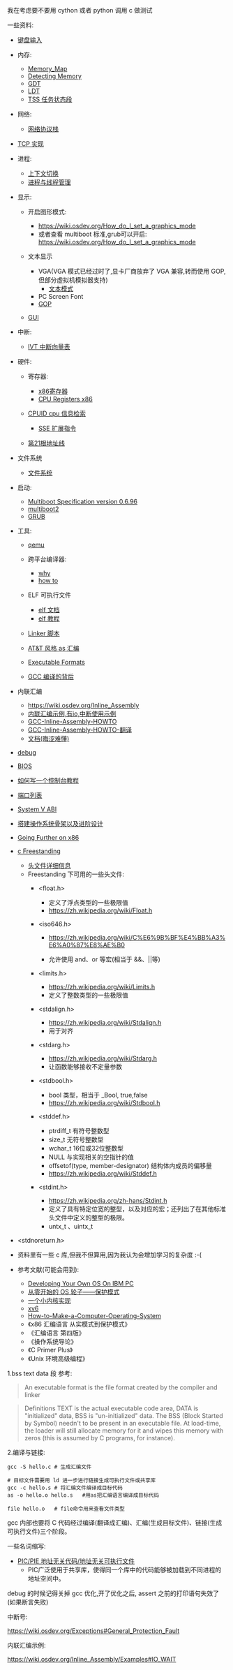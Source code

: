 我在考虑要不要用 cython 或者 python 调用 c 做测试

一些资料:

- [键盘输入](https://wiki.osdev.org/Keyboard)

- 内存:
  - [Memory_Map](https://wiki.osdev.org/Memory_Map)
  - [Detecting Memory](https://wiki.osdev.org/Detecting_Memory_(x86))
  - [GDT](https://wiki.osdev.org/GDT)
  - [LDT](https://wiki.osdev.org/LDT)
  - [TSS 任务状态段](https://wiki.osdev.org/TSS)
  
- 网络:
  
  - [网络协议栈](https://wiki.osdev.org/Network_Stack)
- [TCP 实现](https://zhuanlan.zhihu.com/p/175998415)
  
- 进程:
  - [上下文切换](https://wiki.osdev.org/Context_Switching#Hardware_Context_Switching)
  - [进程与线程管理](https://wiki.osdev.org/Processes_and_Threads)

- 显示:
  - 开启图形模式:

    - https://wiki.osdev.org/How_do_I_set_a_graphics_mode
    - 或者查看 multiboot 标准,grub可以开启: https://wiki.osdev.org/How_do_I_set_a_graphics_mode
  - 文本显示
    - VGA(VGA 模式已经过时了,显卡厂商放弃了 VGA 兼容,转而使用 GOP,但部分虚拟机模拟器支持)
      - [文本模式](https://wiki.osdev.org/Text_mode)
    - PC Screen Font
    - [GOP](https://wiki.osdev.org/GOP)
  - [GUI](https://wiki.osdev.org/GUI)
  
- 中断:

  - [IVT 中断向量表](https://wiki.osdev.org/IVT)

- 硬件:
  - 寄存器:
    - [x86寄存器](https://wiki.osdev.org/CPU_Registers_x86)
    - [CPU Registers x86](https://wiki.osdev.org/CR0#CR0)
  - [CPUID cpu 信息检索](https://wiki.osdev.org/CPUID)

    - [SSE 扩展指令](https://wiki.osdev.org/SSE)
  - [第21根地址线](https://wiki.osdev.org/A20_Line)
  
- 文件系统
  
  - [文件系统](https://wiki.osdev.org/File_System)
  
- 启动:
  - [Multiboot Specification version 0.6.96](https://www.gnu.org/software/grub/manual/multiboot/multiboot.html)
  - [multiboot2](https://www.gnu.org/software/grub/manual/multiboot2/multiboot.html#Examples)
  - [GRUB](https://wiki.osdev.org/GRUB)
  
- 工具:
  - [qemu](https://wiki.osdev.org/Qemu)
  - 跨平台编译器:
    - [why](https://wiki.osdev.org/Why_do_I_need_a_Cross_Compiler%3F#Options_you_should_link_with)
    - [how to](https://wiki.osdev.org/GCC_Cross-Compiler)
  - ELF 可执行文件

    - [elf 文档](https://wiki.osdev.org/ELF)
    - [elf 教程](https://wiki.osdev.org/ELF_Tutorial)
  - [Linker 脚本](https://wiki.osdev.org/Linker_Scripts)
  - [AT&T 风格 as 汇编](https://docs.huihoo.com/gnu_linux/own_os/preparing-asm_4.htm)
  - [Executable Formats](https://wiki.osdev.org/Executable_Formats)
  - [GCC 编译的背后](http://tinylab.org/behind-the-gcc-compiler/#%E7%AE%80%E8%BF%B0-2)

- 内联汇编

  - https://wiki.osdev.org/Inline_Assembly
  - [内联汇编示例,有io,中断使用示例](https://wiki.osdev.org/Inline_Assembly/Examples#LIDT)
  - [GCC-Inline-Assembly-HOWTO](https://www.ibiblio.org/gferg/ldp/GCC-Inline-Assembly-HOWTO.html)
  - [GCC-Inline-Assembly-HOWTO-翻译](https://www.cnblogs.com/cposture/p/9029043.html#%E5%8E%9F%E6%96%87%E9%93%BE%E6%8E%A5%E4%B8%8E%E8%AF%B4%E6%98%8E)
  - [文档(晦涩难懂)](https://gcc.gnu.org/onlinedocs/gcc/Using-Assembly-Language-with-C.html#Using-Assembly-Language-with-C)

- [debug](https://wiki.osdev.org/How_Do_I_Use_A_Debugger_With_My_OS)

- [BIOS](https://wiki.osdev.org/BIOS)

- [如何写一个控制台教程](http://www.osdever.net/bkerndev/Docs/printing.htm)

- [端口列表](https://wiki.osdev.org/Can_I_have_a_list_of_IO_Ports)

- [System V ABI](https://wiki.osdev.org/System_V_ABI)

- [搭建操作系统骨架以及进阶设计](https://wiki.osdev.org/Bare_Bones#Frequently_Asked_Questions)

- [Going Further on x86](https://wiki.osdev.org/Going_Further_on_x86)

- [c Freestanding](https://wiki.osdev.org/C_Library#Freestanding_and_Hosted)
  - [头文件详细信息](https://wiki.osdev.org/Implications_of_writing_a_freestanding_C_project)
  - Freestanding 下可用的一些头文件:  
    - <float.h>    

      - 定义了浮点类型的一些极限值
      - https://zh.wikipedia.org/wiki/Float.h

    - <iso646.h>   

      - https://zh.wikipedia.org/wiki/C%E6%9B%BF%E4%BB%A3%E6%A0%87%E8%AE%B0

      - 允许使用 and、or 等宏(相当于 &&、||等)

    - <limits.h>    

      - https://zh.wikipedia.org/wiki/Limits.h
      - 定义了整数类型的一些极限值

    - <stdalign.h>

      - https://zh.wikipedia.org/wiki/Stdalign.h
      - 用于对齐

    - <stdarg.h>

      - https://zh.wikipedia.org/wiki/Stdarg.h
      - 让函数能够接收不定量参数

    - <stdbool.h>

      -  bool 类型，相当于 _Bool, true,false
      - https://zh.wikipedia.org/wiki/Stdbool.h

    - <stddef.h>  

      - ptrdiff_t 有符号整数型
      - size_t 无符号整数型
      - wchar_t 16位或32位整数型
      - NULL 与实现相关的空指针的值
      - offsetof(type, member-designator) 结构体内成员的偏移量
      - https://zh.wikipedia.org/wiki/Stddef.h

    - <stdint.h>  

      - https://zh.wikipedia.org/zh-hans/Stdint.h
      - 定义了具有特定位宽的整型，以及对应的宏；还列出了在其他标准头文件中定义的整型的极限。
      - untx_t 、uintx_t
  
- <stdnoreturn.h>

- 资料里有一些 c 库,但我不但算用,因为我认为会增加学习的复杂度 :-( 

- 参考文献(可能会用到):

  - [Developing Your Own OS On IBM PC](https://docs.huihoo.com/)
  - [从零开始的 OS 轮子——保护模式](https://xr1s.me/2018/04/07/os-from-scratch-protected-mode/)
  - [一个小内核实现](http://wiki.0xffffff.org/)
  - [xv6](https://github.com/mit-pdos/xv6-public)
  - [How-to-Make-a-Computer-Operating-System](https://github.com/SamyPesse/How-to-Make-a-Computer-Operating-System)
  - 《x86 汇编语言 从实模式到保护模式》
  - 《汇编语言 第四版》
  - 《操作系统导论》
  - 《C Primer Plus》
  - 《Unix 环境高级编程》

  

1.bss text data 段
参考:



> An executable format is the file format created by the compiler and linker

> Definitions
  TEXT is the actual executable code area,
  DATA is "initialized" data,
  BSS is "un-initialized" data.
  The BSS (Block Started by Symbol) needn't to be present in an executable file. At load-time, the loader will still allocate memory for it and wipes this memory with zeros (this is assumed by C programs, for instance).

2.编译与链接:

```shell script
gcc -S hello.c # 生成汇编文件

# 目标文件需要用 ld 进一步进行链接生成可执行文件或共享库
gcc -c hello.s # 将汇编文件编译成目标代码
as -o hello.o hello.s   #用as把汇编语言编译成目标代码

file hello.o   # file命令用来查看文件类型

```



gcc 内部也要将 C 代码经过编译(翻译成汇编)、汇编(生成目标文件)、链接(生成可执行文件)三个阶段。



一些名词缩写:

- [PIC/PIE 地址无关代码/地址无关可执行文件](https://zh.wikipedia.org/wiki/%E5%9C%B0%E5%9D%80%E6%97%A0%E5%85%B3%E4%BB%A3%E7%A0%81)
  - PIC广泛使用于共享库，使得同一个库中的代码能够被加载到不同进程的地址空间中。


debug 的时候记得关掉 gcc 优化,开了优化之后, assert 之前的打印语句失效了(如果断言失败)



中断号:

https://wiki.osdev.org/Exceptions#General_Protection_Fault



内联汇编示例:

https://wiki.osdev.org/Inline_Assembly/Examples#IO_WAIT